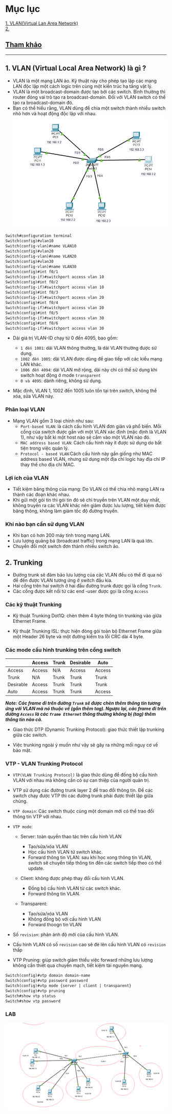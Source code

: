 # Mục lục   
[1. VLAN(Virtual Lan Area Network)](#1)      
[2. ](#2)    

## [Tham khảo](#3)     

----    

<a name='1'></a>    
## 1. VLAN (Virtual Local Area Network) là gì ?     
- VLAN là một mạng LAN ảo. Kỹ thuật này cho phép tạo lập các mạng LAN độc lập một cách logic trên cùng một kiến trúc hạ tầng vật lý.         
- VLAN là một broadcast-domain được tạo bởi các switch. Bình thường thì router đóng vai trò tạo ra broadcast-domain. Đối với VLAN switch có thể tạo ra broadcast-domain đó.     
- Bạn có thể hiểu rằng, VLAN dùng để chia một switch thành nhiều switch nhỏ hơn và hoạt động độc lập với nhau.   
![image](image1/VLAN.png)    

```  
Switch#configuration terminal   
Switch(config)#vlan10   
Switch(config-vlan)#name VLAN10 
Switch(config)#vlan20  
Switch(config-vlan)#name VLAN20
Switch(config)#vlan30   
Switch(config-vlan)#name VLAN30
Switch(config)#int f0/1
Switch(config-if)#switchport access vlan 10
Switch(config)#int f0/2
Switch(config-if)#switchport access vlan 10
Switch(config)#int f0/3
Switch(config-if)#switchport access vlan 20
Switch(config)#int f0/4
Switch(config-if)#switchport access vlan 20
Switch(config)#int f0/5
Switch(config-if)#switchport access vlan 30
Switch(config)#int f0/6
Switch(config-if)#switchport access vlan 30

```      

- Dải giá trị VLAN-ID chạy từ 0 đến 4095, bao gồm:   
   - `1 đến 1001`: dải VLAN thông thường, là dải VLAN thường được sử dụng.    
   - `1002 đến 1005`: dải VLAN được dùng để giao tiếp với các kiểu mạng LAN khác.   
   - `1006 đến 4094`: dải VLAN mở rộng, dải này chỉ có thể sử dụng khi switch hoạt động ở mode `transparent`   
   - `0 và 4095`: dành riêng, không sử dụng.   

- Mặc định, VLAN 1, 1002 đến 1005 luôn tồn tại trên switch, không thể xóa, sửa VLAN này.     

### Phân loại VLAN    
- Mạng VLAN gồm 3 loại chính như sau:     
   - `Port-based VLAN`: là cách cấu hình VLAN đơn giản và phổ biến. Mỗi cổng của switch được gắn với một VLAN xác định (mặc định là VLAN 1), như vậy bất kì một host nào sẽ cắm vào một VLAN nào đó.   
   - `MAC address based VLAN`: Cách cấu hình này ít được sử dụng do bất tiện trong việc quản lý.   
   - `Protocol - based VLAN`:Cách cấu hình này gần giống như MAC address based VLAN, nhưng sử dụng một địa chỉ logic hay địa chỉ IP thay thế cho địa chỉ MAC.      

### Lợi ích của VLAN   
- Tiết kiệm băng thông của mạng: Do VLAN có thể chia nhỏ mạng LAN ra thành các đoạn khác nhau.     
- Khi gửi một gói tin thì gói tin đó sẽ chỉ truyền trên VLAN một duy nhất, không truyền ra các VLAN khác nên giảm được lưu lượng, tiết kiệm được băng thông, không làm giảm tốc độ đường truyền.     

### Khi nào bạn cần sử dụng VLAN   
- Khi bạn có hơn 200 máy tính trong mạng LAN.   
- Lưu lượng quảng bá (broadcast traffic) trong mạng LAN là quá lớn.    
- Chuyển đổi một switch đơn thành nhiều switch ảo.    


<a name='2'></a>   

## 2. Trunking    

- Đường trunk sẽ đảm bảo lưu lượng của các VLAN đều có thể đi qua nó để đến được VLAN tương ứng ở switch đầu kia.        
- Hai cổng trên hai switch ở hai đầu đường trunk được gọi là cổng `Trunk`.   
- Các cổng được kết nối từ các end -user được gọi là cổng `Access`

### Các kỹ thuật Trunking   
- Kỹ thuật Trunking Dot1Q: chèn thêm 4 byte thông tin trunking vào giữa Ethernet Frame.    

- Kỹ thuật Trunking ISL: thực hiện đóng gói toàn bộ Ethernet Frame giữa một Header 26 byte và một đường kiểm tra lỗi CRC dài 4 byte.     

### Các mode cấu hình trunking trên cổng switch    

||Access|Trunk|Desirable|Auto|  
|----|----|----|----|----|    
|Access|Access|N/A|Access|Access|   
|Trunk|N/A|Trunk|Trunk|Trunk|   
|Desirable|Access|Trunk|Trunk|Trunk|    
|Auto|Access|Trunk|Trunk|Access|     

***Note: Các frame đi trên đường `Trunk` sẽ được chèn thêm thông tin tương ứng với VLAN mà nó thuộc về (gắn thêm tag). Ngược lại, các frame đi trên đường `Access` là các `frame Ethernet` thông thường không bị (tag) thêm thông tin nào cả.***    

- Giao thức DTP (Dynamic Trunking Protocol): giao thức thiết lập trunking giữa các switch.     

- Việc trunking ngoài ý muốn như vậy sẽ gây ra những mối nguy cơ về bảo mật.    

### VTP - VLAN Trunking Protocol    
- `VTP(VLAN Trunking Protocol)` là giao thức dùng để đồng bộ cấu hình VLAN với nhau mà không cần có sự can thiệp của người quản trị.     
- VTP sử dụng các đường trunk layer 2 để trao đổi thông tin. Để các switch chạy được VTP thì các đường trunk phải được thiết lập giữa chúng.     
- `VTP domain`: Các switch thuộc cùng một domain mới có thể trao đổi thông tin VTP với nhau.     
- `VTP mode`:  
   - Server: toàn quyền thao tác trên cấu hình VLAN    
      - Tạo/sửa/xóa VLAN   
      - Học cấu hình VLAN từ switch khác.    
      - Forward thông tin VLAN: sau khi học xong thông tin VLAN, switch sẽ chuyển tiếp thông tin đến các switch tiếp theo có thể update.   

   - Client: không được phép thay đổi cấu hình VLAN.   
      - Đồng bộ cấu hình VLAN từ các switch khác.   
      - Forward thông tin VLAN.   
   - Transparent: 
      - Tạo/sửa/xóa VLAN  
      - Không đồng bộ với cấu hình VLAN   
      - Forward thoogn tin VLAN    

- Số `revision`: phản ánh độ mới của cấu hình VLAN.      
- Cấu hình VLAN có số `revision` cao sẽ đè lên cấu hình VLAN có `revision` thấp    

- VTP Pruning: giúp switch giảm thiểu việc forward những lưu lượng không cần thiết qua chuyển mạch, tiết kiệm tài nguyên mạng.    

```  
Switch(config)#vtp domain domain-name  
Switch(config)#vtp password password  
Switch(config)#vtp mode {server | client | transparent}   
Switch(config)#vtp pruning
Switch#show vtp status 
Switch#show vtp password  
```

<a name='1'></a>   

### LAB  

![image](image1/LabVlan.png)   

